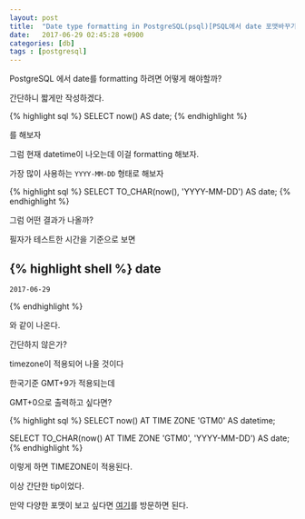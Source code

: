 ```yaml
---
layout: post
title:  "Date type formatting in PostgreSQL(psql)[PSQL에서 date 포맷바꾸기]"
date:   2017-06-29 02:45:28 +0900
categories: [db]
tags : [postgresql]
---
```


PostgreSQL 에서 date를 formatting 하려면 어떻게 해야할까?

<!--more-->

간단하니 짧게만 작성하겠다.

{% highlight sql %}
  SELECT now() AS date;
{% endhighlight %}

를 해보자

그럼 현재 datetime이 나오는데 이걸 formatting 해보자.

가장 많이 사용하는 `YYYY-MM-DD` 형태로 해보자

{% highlight sql %}
  SELECT TO_CHAR(now(), 'YYYY-MM-DD') AS date;
{% endhighlight %}

그럼 어떤 결과가 나올까?

필자가 테스트한 시간을 기준으로 보면

{% highlight shell %}
      date
  ------------
    2017-06-29
{% endhighlight %}

와 같이 나온다.

간단하지 않은가?

timezone이 적용되어 나올 것이다

한국기준 GMT+9가 적용되는데

GMT+0으로 출력하고 싶다면?

{% highlight sql %}
  SELECT now() AT TIME ZONE 'GTM0' AS datetime;

  SELECT TO_CHAR(now() AT TIME ZONE 'GTM0', 'YYYY-MM-DD') AS date;
{% endhighlight %}

이렇게 하면 TIMEZONE이 적용된다.

이상 간단한 tip이었다.

만약 다양한 포맷이 보고 싶다면 [여기](https://www.postgresql.org/docs/9.6/static/functions-formatting.html#FUNCTIONS-FORMATTING-DATETIME-TABLE)를 방문하면 된다.